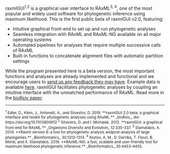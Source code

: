 raxmlGUI<sup>1,2</sup> is a graphical user interface to RAxML<sup>3, 4</sup>, one of the most popular and widely used software for phylogenetic inference using maximum likelihood. This is the first public beta of raxmlGUI v2.0, featuring:

*	Intuitive graphical front-end to set up and run phylogenetic analyses
*	Seamless integration with RAxML and RAxML-NG available on all major operating systems
*	Automated pipelines for analyses that require multiple successive calls of RAxML 
*	Built-in functions to concatenate alignment files with automatic partition settings

While the program presented here is a beta version, the most important functions and analyses are already implemented and functional and we encourage users to [send us any feedback they may have](mailto:raxmlgui.help@gmail.com). Example data is available [here](https://github.com/AntonelliLab/raxmlGUI/raw/master/static/example-files/example_data_raxmlGUI.zip). raxmlGUI facilitates phylogenetic analyses by coupling an intuitive interface with the unmatched performance of RAxML. Read more in the [bioRxiv paper](https://www.biorxiv.org/content/10.1101/800912v1).

------------------------

<small>
  <sup>1</sup> Edler, D., Klein, J., Antonelli, A., and Silvestro, D. 2019. **raxmlGUI 2.0 beta: a graphical interface and toolkit for phylogenetic analyses using RAxML.** _bioRxiv_, doi: https://doi.org/10.1101/800912
</small>

<small>
  <sup>2</sup> Silvestro, D. and I. Michalak. 2012. **raxmlGUI: a graphical front-end for RAxML.** _Organisms Diversity and Evolution_ 12:335–337.
</small>
  
<small>
  <sup>3</sup> Stamatakis, A. 2014. **Raxml version 8:  a tool for phylogenetic analysis andpost-analysis of large phylogenies.** _Bioinformatics_ 30:1312–1313.
</small>

<small>
  <sup>4</sup> Kozlov, A. M., D. Darriba, T. Flouri, B. Morel, and A. Stamatakis. 2019. **RAxML-NG: a fast, scalable and user-friendly tool for maximum likelihood phylogenetic inference.** _Bioinformatics_ 35:4453–4455.
</small>
